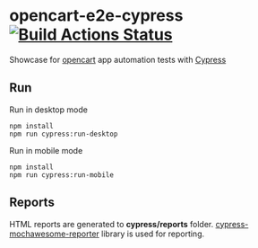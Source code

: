 # opencart-e2e-cypress [![Build Actions Status](https://github.com/diboris/opencart-e2e-cypress/actions/workflows/actions.yml/badge.svg)](https://github.com/diboris/opencart-e2e-cypress/actions)
Showcase for [opencart](https://demo.opencart.com/index.php?route=common/home) app automation tests with [Cypress](https://www.cypress.io/) 

## Run

Run in desktop mode

```shell
npm install
npm run cypress:run-desktop
```

Run in mobile mode

```shell
npm install
npm run cypress:run-mobile
```

## Reports

HTML reports are generated to **cypress/reports** folder. 
[cypress-mochawesome-reporter](https://github.com/LironEr/cypress-mochawesome-reporter) library is used for reporting.
